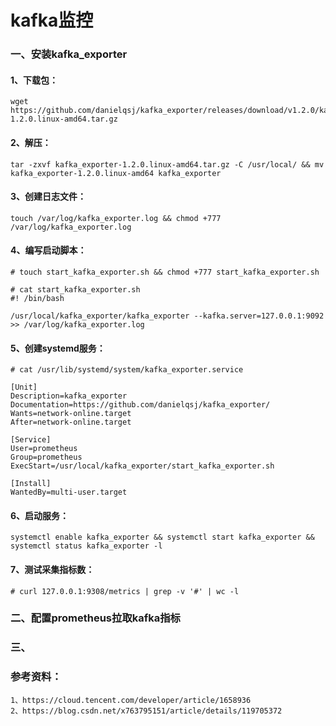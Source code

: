 # kafka监控

### 一、安装kafka_exporter

#### 1、下载包：

```
wget https://github.com/danielqsj/kafka_exporter/releases/download/v1.2.0/kafka_exporter-1.2.0.linux-amd64.tar.gz
```

#### 2、解压：

```
tar -zxvf kafka_exporter-1.2.0.linux-amd64.tar.gz -C /usr/local/ && mv kafka_exporter-1.2.0.linux-amd64 kafka_exporter
```

#### 3、创建日志文件：

```
touch /var/log/kafka_exporter.log && chmod +777 /var/log/kafka_exporter.log
```

#### 4、编写启动脚本：

```
# touch start_kafka_exporter.sh && chmod +777 start_kafka_exporter.sh

# cat start_kafka_exporter.sh 
#! /bin/bash

/usr/local/kafka_exporter/kafka_exporter --kafka.server=127.0.0.1:9092 >> /var/log/kafka_exporter.log
```

#### 5、创建systemd服务：

```
# cat /usr/lib/systemd/system/kafka_exporter.service

[Unit]
Description=kafka_exporter
Documentation=https://github.com/danielqsj/kafka_exporter/
Wants=network-online.target
After=network-online.target

[Service]
User=prometheus
Group=prometheus
ExecStart=/usr/local/kafka_exporter/start_kafka_exporter.sh

[Install]
WantedBy=multi-user.target
```

#### 6、启动服务：

```
systemctl enable kafka_exporter && systemctl start kafka_exporter && systemctl status kafka_exporter -l
```

#### 7、测试采集指标数：

```
# curl 127.0.0.1:9308/metrics | grep -v '#' | wc -l
```



### 二、配置prometheus拉取kafka指标







### 三、















### 参考资料：

```
1、https://cloud.tencent.com/developer/article/1658936
2、https://blog.csdn.net/x763795151/article/details/119705372
```

